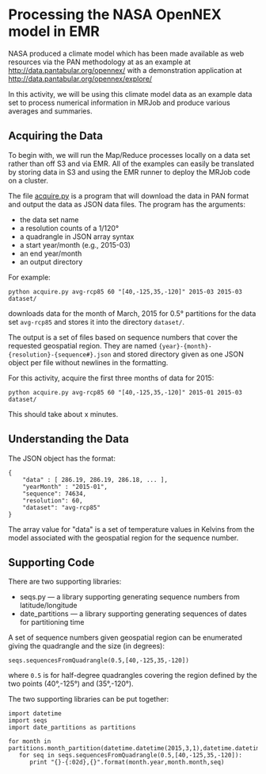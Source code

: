 # Processing the NASA OpenNEX model in EMR #

NASA produced a climate model which has been made available as web resources via the PAN methodology at
as an example at http://data.pantabular.org/opennex/ with a demonstration application at http://data.pantabular.org/opennex/explore/

In this activity, we will be using this climate model data as an example data set to process numerical information in MRJob
and produce various averages and summaries.

## Acquiring the Data ##

To begin with, we will run the Map/Reduce processes locally on a data set rather than off S3 and via EMR.  All of the 
examples can easily be translated by storing data in S3 and using the EMR runner to deploy the MRJob code on a cluster.

The file [acquire.py](acquire.py) is a program that will download the data in PAN format and output the data as JSON
data files.  The program has the arguments:

   * the data set name
   * a resolution counts of a 1/120° 
   * a quadrangle in JSON array syntax
   * a start year/month (e.g., 2015-03)
   * an end year/month
   * an output directory
   
For example:

    python acquire.py avg-rcp85 60 "[40,-125,35,-120]" 2015-03 2015-03 dataset/
    
downloads data for the month of March, 2015 for 0.5° partitions for the data set `avg-rcp85` and stores it into the directory `dataset/`.

The output is a set of files based on sequence numbers that cover the requested geospatial region.  They are named `{year}-{month}-{resolution}-{sequence#}.json` and 
stored directory given as one JSON object per file without newlines in the formatting.

For this activity, acquire the first three months of data for 2015:

    python acquire.py avg-rcp85 60 "[40,-125,35,-120]" 2015-01 2015-03 dataset/
    
This should take about x minutes.

## Understanding the Data ##

The JSON object has the format:

    {
        "data" : [ 286.19, 286.19, 286.18, ... ],
        "yearMonth" : "2015-01", 
        "sequence": 74634, 
        "resolution": 60, 
        "dataset": "avg-rcp85"
    }
    
The array value for "data" is a set of temperature values in Kelvins from the model associated with the geospatial region for the sequence number.

## Supporting Code ##

There are two supporting libraries:

   * seqs.py — a library supporting generating sequence numbers from latitude/longitude
   * date_partitions — a library supporting generating sequences of dates for partitioning time

A set of sequence numbers given geospatial region can be enumerated giving the quadrangle and the size (in degrees):

    seqs.sequencesFromQuadrangle(0.5,[40,-125,35,-120])
    
where `0.5` is for half-degree quadrangles covering the region defined by the two points (40°,-125°) and (35°,-120°).

The two supporting libraries can be put together:

    import datetime
    import seqs
    import date_partitions as partitions

    for month in partitions.month_partition(datetime.datetime(2015,3,1),datetime.datetime(2015,5,1)):
       for seq in seqs.sequencesFromQuadrangle(0.5,[40,-125,35,-120]):
          print "{}-{:02d},{}".format(month.year,month.month,seq)
   

